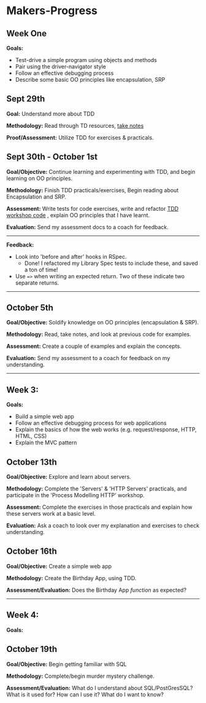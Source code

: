 # Makers-Progress
## Week One
**Goals:**

- Test-drive a simple program using objects and methods
- Pair using the driver-navigator style
- Follow an effective debugging process
- Describe some basic OO principles like encapsulation, SRP

## Sept 29th
**Goal:** Understand more about TDD

**Methodology:** Read through TD resources, [take notes](https://www.evernote.com/l/AkA7oe0jiGlIwLHvUQfsT2cGuuIJ6NMi7Fo)

**Proof/Assessment:** Utilize TDD for exercises & practicals.

## Sept 30th - October 1st
**Goal/Objective:** Continue learning and experimenting with TDD, and begin learning on OO principles.

**Methodology:** Finish TDD practicals/exercises, Begin reading about Encapsulation and SRP.

**Assessment:** Write tests for code exercises, write and refactor [TDD workshop code](https://github.com/kacesera/skills-workshops/blob/master/week-1/writing_tests/spec/library_spec.rb) , explain OO principles that I have learnt.

**Evaluation:** Send my assessment docs to a coach for feedback.

---

**Feedback:**
- Look into 'before and after' hooks in RSpec.
    - Done! I refactored my Library Spec tests to include these, and saved a ton of time!
- Use ```=>``` when writing an expected return. Two of these indicate two separate returns.

---

## October 5th
**Goal/Objective:** Soldify knowledge on OO principles (encapsulation & SRP).

**Methodology:** Read, take notes, and look at previous code for examples.

**Assessment:** Create a couple of examples and explain the concepts.

**Evaluation:** Send my assessment to a coach for feedback on my understanding.

---
## Week 3:
**Goals:**

- Build a simple web app
- Follow an effective debugging process for web applications
- Explain the basics of how the web works (e.g. request/response, HTTP, HTML, CSS)
- Explain the MVC pattern

## October 13th
**Goal/Objective:** Explore and learn about servers.

**Methodology:** Complete the 'Servers' & 'HTTP Servers' practicals, and participate in the 'Process Modelling HTTP' workshop.

**Assessment:** Complete the exercises in those practicals and explain how these servers work at a basic level. 

**Evaluation:** Ask a coach to look over my explanation and exercises to check understanding.

## October 16th
**Goal/Objective:** Create a simple web app

**Methodology:** Create the Birthday App, using TDD.

**Assessment/Evaluation:** Does the Birthday App *function* as expected? 

---
## Week 4:
**Goals:**

## October 19th
**Goal/Objective:** Begin getting familiar with SQL

**Methodology:** Complete/begin murder mystery challenge.

**Assessment/Evaluation:** What do I understand about SQL/PostGresSQL? What is it used for? How can I use it? What do I want to know?

